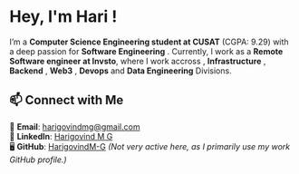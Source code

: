 # Hey, I'm Hari !

I’m a **Computer Science Engineering student at CUSAT** (CGPA: 9.29) with a deep passion for **Software Engineering** . Currently, I work as a **Remote Software engineer at Invsto**, where I work accross , **Infrastructure** , **Backend** , **Web3** , **Devops** and **Data Engineering** Divisions.
 

## 📫 Connect with Me  

📧 **Email**: [harigovindmg@gmail.com](mailto:harigovindmg@gmail.com)  
💼 **LinkedIn**: [Harigovind M G](https://www.linkedin.com/in/harigovind-m-g-881a8b20a/)  
🖥️ **GitHub**: [HarigovindM-G](https://github.com/HarigovindM-G) *(Not very active here, as I primarily use my work GitHub profile.)*  


